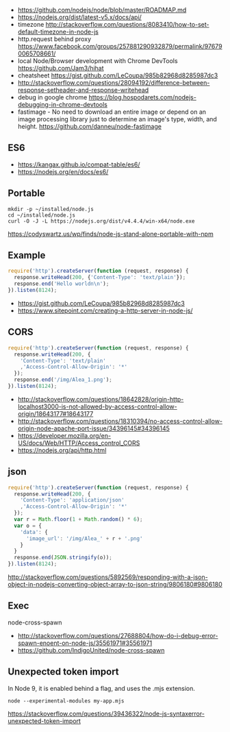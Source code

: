 - https://github.com/nodejs/node/blob/master/ROADMAP.md
- https://nodejs.org/dist/latest-v5.x/docs/api/
- timezone http://stackoverflow.com/questions/8083410/how-to-set-default-timezone-in-node-js
- http.request behind proxy https://www.facebook.com/groups/257881290932879/permalink/976790065708661/
- local Node/Browser development with Chrome DevTools https://github.com/Jam3/hihat
- cheatsheet https://gist.github.com/LeCoupa/985b82968d8285987dc3
- http://stackoverflow.com/questions/28094192/difference-between-response-setheader-and-response-writehead
- debug in google chrome https://blog.hospodarets.com/nodejs-debugging-in-chrome-devtools
- fastimage - No need to download an entire image or depend on an image processing library just to determine an image's type, width, and height. https://github.com/danneu/node-fastimage

## ES6

- https://kangax.github.io/compat-table/es6/
- https://nodejs.org/en/docs/es6/

## Portable

```
mkdir -p ~/installed/node.js
cd ~/installed/node.js
curl -O -J -L https://nodejs.org/dist/v4.4.4/win-x64/node.exe

```

https://codyswartz.us/wp/finds/node-js-stand-alone-portable-with-npm

## Example

```javascript
require('http').createServer(function (request, response) {
  response.writeHead(200, {'Content-Type': 'text/plain'});
  response.end('Hello worldn\n');
}).listen(8124);
```

- https://gist.github.com/LeCoupa/985b82968d8285987dc3
- https://www.sitepoint.com/creating-a-http-server-in-node-js/

## CORS

```javascript
require('http').createServer(function (request, response) {
  response.writeHead(200, {
    'Content-Type': 'text/plain'
    ,'Access-Control-Allow-Origin': '*'
  });
  response.end('/img/Alea_1.png');
}).listen(8124);
```

- http://stackoverflow.com/questions/18642828/origin-http-localhost3000-is-not-allowed-by-access-control-allow-origin/18643177#18643177
- http://stackoverflow.com/questions/18310394/no-access-control-allow-origin-node-apache-port-issue/34396145#34396145
- https://developer.mozilla.org/en-US/docs/Web/HTTP/Access_control_CORS
- https://nodejs.org/api/http.html

## json

```javascript
require('http').createServer(function (request, response) {
  response.writeHead(200, {
    'Content-Type': 'application/json'
    ,'Access-Control-Allow-Origin': '*'
  });
  var r = Math.floor(1 + Math.random() * 6);
  var o = {
    'data': {
      'image_url': '/img/Alea_' + r + '.png'
    }
  }
  response.end(JSON.stringify(o));
}).listen(8124);
```

http://stackoverflow.com/questions/5892569/responding-with-a-json-object-in-nodejs-converting-object-array-to-json-string/9806180#9806180

## Exec

node-cross-spawn

- http://stackoverflow.com/questions/27688804/how-do-i-debug-error-spawn-enoent-on-node-js/35561971#35561971
- https://github.com/IndigoUnited/node-cross-spawn

## Unexpected token import

In Node 9, it is enabled behind a flag, and uses the .mjs extension.

`node --experimental-modules my-app.mjs`

https://stackoverflow.com/questions/39436322/node-js-syntaxerror-unexpected-token-import